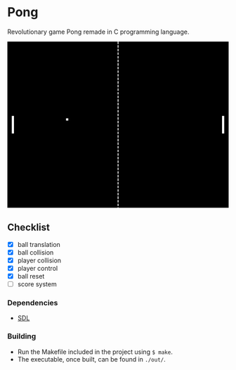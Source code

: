 # Pong
Revolutionary game Pong remade in C programming language.

![screenshot](assets/screen.png)

## Checklist
- [x] ball translation
- [x] ball collision
- [x] player collision
- [x] player control
- [x] ball reset
- [ ] score system

### Dependencies
- [SDL](https://github.com/libsdl-org/SDL/releases/latest)

### Building
- Run the Makefile included in the project using `$ make`.
- The executable, once built, can be found in `./out/`.
